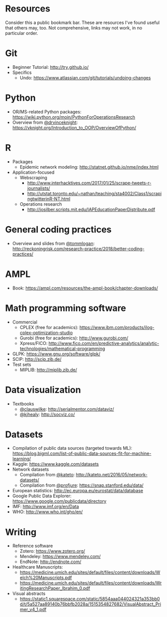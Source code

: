# Resources

Consider this a public bookmark bar. These are resources I've found useful that others may, too. Not comprehensive, links may not work, in no particular order.

# Git
* Beginner Tutorial: http://try.github.io/
* Specifics
  * Undo: https://www.atlassian.com/git/tutorials/undoing-changes

# Python
* OR/MS-related Python packages: https://wiki.python.org/moin/PythonForOperationsResearch
* Overview from [@drvinceknight](https://github.com/drvinceknight): https://vknight.org/Introduction_to_OOP/OverviewOfPython/

# R
* Packages
  * Epidemic network modeling: http://statnet.github.io/nme/index.html
* Application-focused
  * Webscraping
    * http://www.interhacktives.com/2017/01/25/scrape-tweets-r-journalists/
    * http://utstat.toronto.edu/~nathan/teaching/sta4002/Class1/scrapingtwitterinR-NT.html
  * Operations research
    * http://josilber.scripts.mit.edu/IAPEducationPaperDistribute.pdf

# General coding practices
* Overview and slides from [@tommlogan](https://github.com/tommlogan): http://reckoningrisk.com/research-practice/2018/better-coding-practices/

# AMPL
* Book: https://ampl.com/resources/the-ampl-book/chapter-downloads/

# Math programming software
* Commercial
  * CPLEX (free for academics): https://www.ibm.com/products/ilog-cplex-optimization-studio
  * Gurobi (free for academics): http://www.gurobi.com/
  * Xpress/FICO: http://www.fico.com/en/predictive-analytics/analytic-technologies/mathematical-programming
* GLPK: https://www.gnu.org/software/glpk/
* SCIP: http://scip.zib.de/
* Test sets
  * MIPLIB: http://miplib.zib.de/


# Data visualization
* Textbooks
  * [@clauswilke](https://github.com/clauswilke): http://serialmentor.com/dataviz/
  * [@kjhealy](https://github.com/kjhealy): http://socviz.co/

# Datasets
* Compilation of public data sources (targeted towards ML):  https://blog.bigml.com/list-of-public-data-sources-fit-for-machine-learning/
* Kaggle: https://www.kaggle.com/datasets
* Network datasets
  * Compilation from [@kateto](https://github.com/kateto): http://kateto.net/2016/05/network-datasets/
  * Compilation from [@profjure](https://github.com/profjure): https://snap.stanford.edu/data/
* European statistics: http://ec.europa.eu/eurostat/data/database
* Google Public Data Explorer: https://www.google.com/publicdata/directory
* IMF: http://www.imf.org/en/Data
* WHO: http://www.who.int/gho/en/

# Writing
* Reference software
  * Zotero: https://www.zotero.org/
  * Mendeley: https://www.mendeley.com/
  * EndNote: http://endnote.com/
* Healthcare Manuscripts:
  * https://medicine.umich.edu/sites/default/files/content/downloads/Welch%20Manuscripts.pdf
  * https://medicine.umich.edu/sites/default/files/content/downloads/WritingResearchPaper_Ibrahim_0.pdf
* Visual abstracts
  * https://static1.squarespace.com/static/5854aaa044024321a353bb0d/t/5a527aa89140b76bbfb2028a/1515354827682/VisualAbstract_Primer_v4_1.pdf
